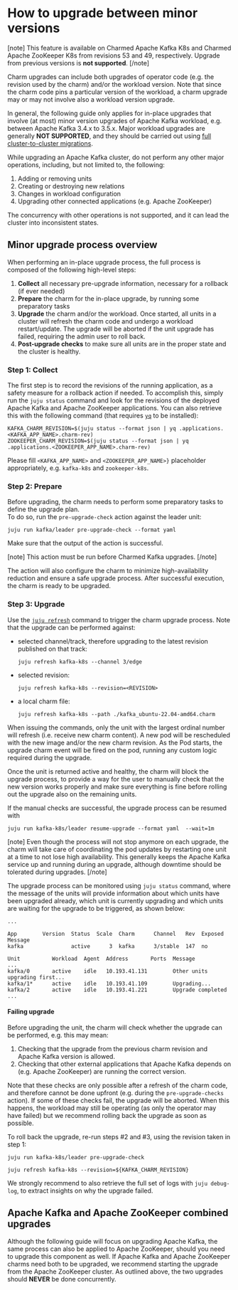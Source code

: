 # How to upgrade between minor versions

[note]
This feature is available on Charmed Apache Kafka K8s and Charmed Apache ZooKeeper K8s from revisions 53 and 49, respectively. Upgrade from previous versions is **not supported**.
[/note]

Charm upgrades can include both upgrades of operator code (e.g. the revision used by the charm) and/or the workload version. Note that since the charm code pins a particular version of the workload, a charm upgrade may or may not involve also a workload version upgrade. 

In general, the following guide only applies for in-place upgrades that involve (at most) minor version upgrades of Apache Kafka workload, e.g. between Apache Kafka 3.4.x to 3.5.x. Major workload upgrades are generally **NOT SUPPORTED**, and they should be carried out using [full cluster-to-cluster migrations](/t/charmed-kafka-k8s-documentation-how-to-migrate-a-cluster/13268).

While upgrading an Apache Kafka cluster, do not perform any other major operations, including, but not limited to, the following:

1. Adding or removing units
2. Creating or destroying new relations
3. Changes in workload configuration
4. Upgrading other connected applications (e.g. Apache ZooKeeper)

The concurrency with other operations is not supported, and it can lead the cluster into inconsistent states.

## Minor upgrade process overview

When performing an in-place upgrade process, the full process is composed of the following high-level steps:

1. **Collect** all necessary pre-upgrade information, necessary for a rollback (if ever needed)
2. **Prepare** the charm for the in-place upgrade, by running some preparatory tasks 
3. **Upgrade** the charm and/or the workload. Once started, all units in a cluster will refresh the charm code and undergo a workload restart/update. The upgrade will be aborted if the unit upgrade has failed, requiring the admin user to roll back.
4. **Post-upgrade checks** to make sure all units are in the proper state and the cluster is healthy.

### Step 1: Collect

The first step is to record the revisions of the running application, as a safety measure for a rollback action if needed. To accomplish this, simply run the `juju status` command and look for the revisions of the deployed Apache Kafka and Apache ZooKeeper applications. You can also retrieve this with the following command (that requires [`yq`](https://snapcraft.io/install/yq/ubuntu) to be installed):

```shell
KAFKA_CHARM_REVISION=$(juju status --format json | yq .applications.<KAFKA_APP_NAME>.charm-rev)
ZOOKEEPER_CHARM_REVISION=$(juju status --format json | yq .applications.<ZOOKEEPER_APP_NAME>.charm-rev)
```

Please fill `<KAFKA_APP_NAME>` and `<ZOOKEEPER_APP_NAME>}` placeholder appropriately, e.g. `kafka-k8s` and `zookeeper-k8s`.

### Step 2: Prepare

Before upgrading, the charm needs to perform some preparatory tasks to define the upgrade plan.  
To do so, run the `pre-upgrade-check` action against the leader unit:

```shell
juju run kafka/leader pre-upgrade-check --format yaml
```

Make sure that the output of the action is successful.

[note]
This action must be run before Charmed Kafka upgrades.
[/note]

The action will also configure the charm to minimize high-availability reduction and ensure a safe upgrade process. After successful execution, the charm is ready to be upgraded.

### Step 3: Upgrade

Use the [`juju refresh`](https://juju.is/docs/juju/juju-refresh) command to trigger the charm upgrade process.
Note that the upgrade can be performed against:

* selected channel/track, therefore upgrading to the latest revision published on that track:

  ```shell
  juju refresh kafka-k8s --channel 3/edge
  ```

* selected revision:

  ```shell
  juju refresh kafka-k8s --revision=<REVISION>
  ```

* a local charm file:

  ```shell
  juju refresh kafka-k8s --path ./kafka_ubuntu-22.04-amd64.charm
  ```

When issuing the commands, only the unit with the largest ordinal number will refresh (i.e. receive new charm content).
A new pod will be rescheduled with the new image and/or the new charm revision.
As the Pod starts, the upgrade charm event will be fired on the pod, running 
any custom logic required during the upgrade. 

Once the unit is returned active and healthy, the charm will block the upgrade process, to provide 
a way for the user to manually check that the new version works properly 
and make sure everything is fine before rolling out the upgrade also on the remaining units. 

If the manual checks are successful, the upgrade process can be resumed with 

```
juju run kafka-k8s/leader resume-upgrade --format yaml  --wait=1m 
```

[note]
Even though the process will not stop anymore on each upgrade, 
the charm will take care of coordinating the pod updates by restarting one unit at a time to not lose high availability. 
This generally keeps the Apache Kafka service up and running during an upgrade, although downtime should be tolerated during upgrades.
[/note]

The upgrade process can be monitored using `juju status` command, where the message of the units will provide information about which units have been upgraded already, which unit is currently upgrading and which units are waiting for the upgrade to be triggered, as shown below: 

```shell
...

App        Version  Status  Scale  Charm      Channel   Rev  Exposed  Message
kafka               active      3  kafka      3/stable  147  no

Unit          Workload  Agent  Address       Ports  Message
...
kafka/0       active    idle   10.193.41.131        Other units upgrading first...
kafka/1*      active    idle   10.193.41.109        Upgrading...
kafka/2       active    idle   10.193.41.221        Upgrade completed
...

```

#### Failing upgrade

Before upgrading the unit, the charm will check whether the upgrade can be performed, e.g. this may mean:

1. Checking that the upgrade from the previous charm revision and Apache Kafka version is allowed.
2. Checking that other external applications that Apache Kafka depends on (e.g. Apache ZooKeeper) are running the correct version.

Note that these checks are only possible after a refresh of the charm code, and therefore cannot be done upfront (e.g. during the `pre-upgrade-checks` action).
If some of these checks fail, the upgrade will be aborted. When this happens, the workload may still be operating (as only the operator may have failed) but we recommend rolling back the upgrade as soon as possible. 

To roll back the upgrade, re-run steps #2 and #3, using the revision taken in step 1:

```shell
juju run kafka-k8s/leader pre-upgrade-check

juju refresh kafka-k8s --revision=${KAFKA_CHARM_REVISION}
```

We strongly recommend to also retrieve the full set of logs with `juju debug-log`, to extract insights on why the upgrade failed. 

## Apache Kafka and Apache ZooKeeper combined upgrades

Although the following guide will focus on upgrading Apache Kafka, the same process can also be applied to Apache ZooKeeper, should you need to upgrade this component as well. If Apache Kafka and Apache ZooKeeper charms need both to be upgraded, we recommend starting the upgrade from the Apache ZooKeeper cluster. As outlined above, the two upgrades should **NEVER** be done concurrently.